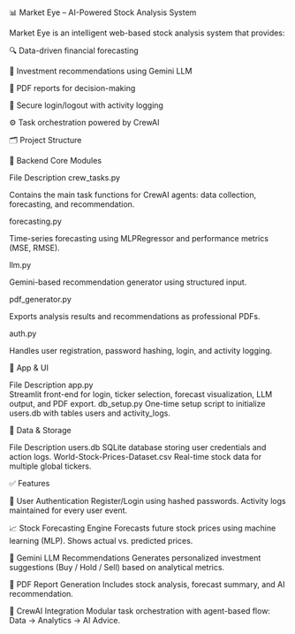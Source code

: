 📊 Market Eye – AI-Powered Stock Analysis System

Market Eye is an intelligent web-based stock analysis system that provides:

🔍 Data-driven financial forecasting

🧠 Investment recommendations using Gemini LLM

📄 PDF reports for decision-making

👥 Secure login/logout with activity logging

⚙️ Task orchestration powered by CrewAI

🗂️ Project Structure


📁 Backend Core Modules

File	Description
crew_tasks.py	

Contains the main task functions for CrewAI agents: data collection, forecasting, and recommendation.

forecasting.py	

Time-series forecasting using MLPRegressor and performance metrics (MSE, RMSE).


llm.py	

Gemini-based recommendation generator using structured input.


pdf_generator.py	

Exports analysis results and recommendations as professional PDFs.


auth.py	

Handles user registration, password hashing, login, and activity logging.


📁 App & UI

File	Description
app.py	
Streamlit front-end for login, ticker selection, forecast visualization, LLM output, and PDF export.
db_setup.py	One-time setup script to initialize users.db with tables users and activity_logs.


📁 Data & Storage

File	Description
users.db	SQLite database storing user credentials and action logs.
World-Stock-Prices-Dataset.csv	Real-time stock data for multiple global tickers.


✅ Features

🔐 User Authentication
Register/Login using hashed passwords. Activity logs maintained for every user event.

📈 Stock Forecasting Engine
Forecasts future stock prices using machine learning (MLP). Shows actual vs. predicted prices.

🧠 Gemini LLM Recommendations
Generates personalized investment suggestions (Buy / Hold / Sell) based on analytical metrics.

📄 PDF Report Generation
Includes stock analysis, forecast summary, and AI recommendation.

🧠 CrewAI Integration
Modular task orchestration with agent-based flow: Data → Analytics → AI Advice.
